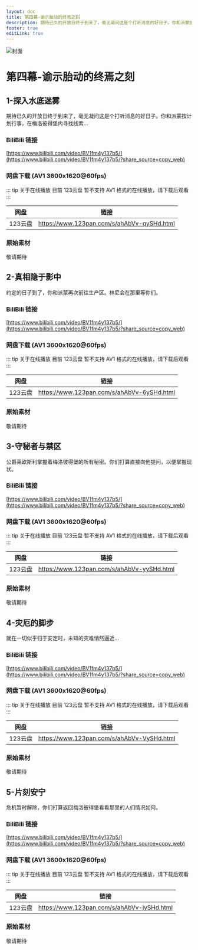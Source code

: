 ```yaml
---
layout: doc
title: 第四幕-谕示胎动的终焉之刻
description: 期待已久的开放日终于到来了，毫无凝问这是个打听消息的好日子。你和派蒙按计划行事，在梅洛彼得堡内寻找线索…
footer: true
editLink: true
---
```


![封面](https://vip.123pan.cn/1814176066/DirectLink/%E4%B8%96%E7%95%8C%E6%A0%91%E5%B0%81%E9%9D%A2/%E7%89%87%E5%88%BB%E5%AE%89%E5%AE%81.Cover.png)

# 第四幕-谕示胎动的终焉之刻

## 1-探入水底迷雾

期待已久的开放日终于到来了，毫无凝问这是个打听消息的好日子。你和派蒙按计划行事，在梅洛彼得堡内寻找线索…

### BiliBili 链接

[https://www.bilibili.com/video/BV1fm4y137b5/](https://www.bilibili.com/video/BV1fm4y137b5/?share_source=copy_web)

### 网盘下载 (AV1 3600x1620@60fps)

::: tip 关于在线播放
目前 123云盘 暂不支持 AV1 格式的在线播放，请下载后观看
:::

| 网盘    | 链接                                         |
|-------|--------------------------------------------|
| 123云盘 | https://www.123pan.com/s/ahAbVv-qySHd.html |

### 原始素材

敬请期待


## 2-真相隐于影中

约定的日子到了，你和派蒙再次前往生产区。林尼会在那里等你们。

### BiliBili 链接

[https://www.bilibili.com/video/BV1fm4y137b5/](https://www.bilibili.com/video/BV1fm4y137b5/?share_source=copy_web)

### 网盘下载 (AV1 3600x1620@60fps)

::: tip 关于在线播放
目前 123云盘 暂不支持 AV1 格式的在线播放，请下载后观看
:::

| 网盘    | 链接                                         |
|-------|--------------------------------------------|
| 123云盘 | https://www.123pan.com/s/ahAbVv-6ySHd.html |

### 原始素材

敬请期待


## 3-守秘者与禁区

公爵莱欧斯利掌握着梅洛彼得堡的所有秘密。你们打算直接向他提问，以便掌握现状。

### BiliBili 链接

[https://www.bilibili.com/video/BV1fm4y137b5/](https://www.bilibili.com/video/BV1fm4y137b5/?share_source=copy_web)

### 网盘下载 (AV1 3600x1620@60fps)

::: tip 关于在线播放
目前 123云盘 暂不支持 AV1 格式的在线播放，请下载后观看
:::

| 网盘    | 链接                                         |
|-------|--------------------------------------------|
| 123云盘 | https://www.123pan.com/s/ahAbVv-yySHd.html |

### 原始素材

敬请期待


## 4-灾厄的脚步

就在一切似乎归于安定时，未知的灾难悄然逼近…

### BiliBili 链接

[https://www.bilibili.com/video/BV1fm4y137b5/](https://www.bilibili.com/video/BV1fm4y137b5/?share_source=copy_web)

### 网盘下载 (AV1 3600x1620@60fps)

::: tip 关于在线播放
目前 123云盘 暂不支持 AV1 格式的在线播放，请下载后观看
:::

| 网盘    | 链接                                         |
|-------|--------------------------------------------|
| 123云盘 | https://www.123pan.com/s/ahAbVv-VySHd.html |

### 原始素材

敬请期待


## 5-片刻安宁

危机暂时解除，你们打算返回梅洛彼得堡看看那里的人们情况如何。

### BiliBili 链接

[https://www.bilibili.com/video/BV1fm4y137b5/](https://www.bilibili.com/video/BV1fm4y137b5/?share_source=copy_web)

### 网盘下载 (AV1 3600x1620@60fps)

::: tip 关于在线播放
目前 123云盘 暂不支持 AV1 格式的在线播放，请下载后观看
:::

| 网盘    | 链接                                         |
|-------|--------------------------------------------|
| 123云盘 | https://www.123pan.com/s/ahAbVv-jySHd.html |

### 原始素材

敬请期待
